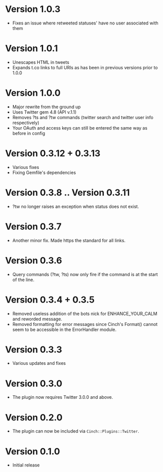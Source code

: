 # Version 1.0.3
  * Fixes an issue where retweeted statuses' have no user associated with them

# Version 1.0.1
  * Unescapes HTML in tweets
  * Expands t.co links to full URIs as has been in previous versions prior to 1.0.0

# Version 1.0.0
  * Major rewrite from the ground up
  * Uses Twitter gem 4.8 (API v.1.1)
  * Removes ?ts and ?tw commands (twitter search and twitter user info respectively)
  * Your OAuth and access keys can still be entered the same way as before in config

# Version 0.3.12 + 0.3.13
  * Various fixes
  * Fixing Gemfile's dependencies

# Version 0.3.8 .. Version 0.3.11
  * ?tw <nick> no longer raises an exception when status does not exist.

# Version 0.3.7
  * Another minor fix. Made https the standard for all links.

# Version 0.3.6
  * Query commands (?tw, ?ts) now only fire if the command is at the start of the line.

# Version 0.3.4 + 0.3.5
  * Removed useless addition of the bots nick for ENHANCE_YOUR_CALM and reworded message.
  * Removed formatting for error messages since Cinch's Format() cannot seem to be accessible in the ErrorHandler module.

# Version 0.3.3
  * Various updates and fixes

# Version 0.3.0
  * The plugin now requires Twitter 3.0.0 and above.

# Version 0.2.0
  * The plugin can now be included via `Cinch::Plugins::Twitter`.

# Version 0.1.0
  * Initial release
